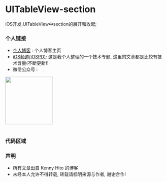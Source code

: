 # UITableView-section
iOS开发,UITableView中section的展开和收起;

### 个人链接

* [个人博客](https://nslog-yuhaitao.github.io ) : 个人博客主页
* [iOS频道(iOSPD)](http://www.jianshu.com/collection/d76ac79331c6): 这是我个人整理的一个技术专题, 这里的文章都是比较有技术含量(不断更新)!
* 微信公众号 : <div  align="center">    
<img src="http://e.hiphotos.baidu.com/image/pic/item/18d8bc3eb13533faa6652597a0d3fd1f40345bb3.jpg" width="150" height="150" />
</div>


</br>
</br>

### 代码区域



 
### 声明

* 所有文章出自 Kenny Hito 的博客</br >
* 未经本人允许不得转载, 转载请标明来源与作者, 谢谢合作! 